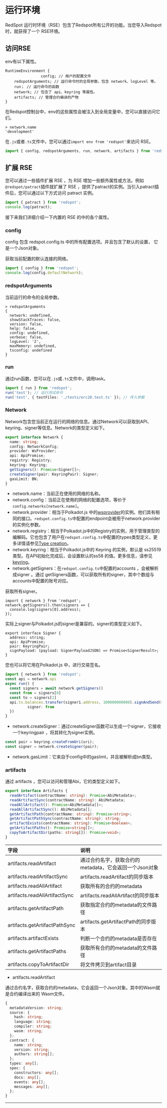 # 运行环境

RedSpot 运行时环境（RSE）包含了Redspot所有公开的功能。当您导入Redspot时，就获得了一个 RSE环境。

## **访问RSE**

env有以下属性。

```plain
RuntimeEnvironment {
                config; // 用户的配置文件
    redspotArguments; // 运行命令时的全局参数，包含 network、logLevel 等。
    run； // 运行命令的函数
    network; // 包含了 api、keyring 等属性。
    artifacts; // 管理合约编译的产物
}
```

在Redspot控制台中，env的这些属性会被注入到全局变量中，您可以直接访问它们。

```plain
> network.name
'development'
```

在`.js`或者`.ts`文件中，您可以通过`import env from 'redspot'`来访问 RSE。

```typescript
import { config, redspotArguments, run, network, artifacts } from 'redspot';
```

## **扩展 RSE**

您可以通过一些插件扩展 RSE ，为 RSE 增加一些额外属性或方法。例如`@redspot/patract`插件就扩展了 RSE ，提供了patract的实例。当引入patract插件后，您可以通过以下方式访问 patract 实例。

```typescript
import { patract } from 'redspot';
console.log(patract);
```

接下来我们详细介绍一下内置的 RSE 的中的各个属性。

### **config**

config 包含 redspot.config.ts 中的所有配置选项。并且包含了默认的设置， 它是一个Json对象。

获取当前配置的默认连接的网络。

```typescript
import { config } from 'redspot';
console.log(config.defaultNetwork);
```
### **redspotArguments**

当前运行的命令的全局参数。

```plain
> redspotArguments
{
  network: undefined,
  showStackTraces: false,
  version: false,
  help: false,
  config: undefined,
  verbose: false,
  logLevel: '2',
  maxMemory: undefined,
  tsconfig: undefined
}
```
### **run**

通过run函数，您可以在`.js`或`.ts`文件中，调用task。

```typescript
import { run } from 'redspot';
run('test'); // 运行测试命令
run('test', { testFiles: './tests/erc20.test.ts' }); // 传入参数
```
### **Network**

Network包含您当前正在运行的网络的信息。通过Network可以获取到API、keyring、signer等信息。Network的类型定义如下。

```typescript
export interface Network {
  name: string;
  config: NetworkConfig;
  provider: WsProvider;
  api: ApiPromise;
  registry: Registry;
  keyring: Keyring;
  getSigners(): Promise<Signer[]>;
  createSigner(pair: KeyringPair): Signer;
  gasLimit: BN;
}
```

* network.name：当前正在使用的网络的名称。
* network.config：当前正在使用的网络的配置选项，等价于`config.networks[network.name]`。
* network.provider：相当于Polkadot.js 中的[wsprovider](https://polkadot.js.org/docs/api/start/create/#providers)的实例。他们具有相同的接口。`redspot.config.ts`中配置的endpoint会被用于network.provider的实例化参数。
* network.registry：相当于Polkadot.js中的Registry的实例，用于管理类型的编解码。它也包含了用户在`redspot.config.ts`中配置的types类型定义，更多详情请参见[Type creation](https://polkadot.js.org/docs/api/start/types.create/)。
* network.keyring：相当于Polkadot.js中的 Keyring 的实例，默认是 ss25519 类型。在API初始化完成后，会设置默认的ss58 的值。更多信息，请参见[keyring](https://polkadot.js.org/docs/api/start/keyring)。
* network.getSigners：在`redspot.config.ts`中配置的accounts ，会被解析成signer 。通过 getSigners函数，可以获取所有的signer，其中个数组与accounts中配置的账号对应。

获取所有signer。

```plain
import { network } from 'redspot';
network.getSigners().then(signers => {
  console.log(signers[0].address);
});
```

实际上signer与Polkadot.js的signer是兼容的。signer的类型定义如下。

```plain
export interface Signer {
  address: string;
  api: ApiPromise;
  pair: KeyringPair;
  signPayload: (payload: SignerPayloadJSON) => Promise<SignerResult>;
}
```

您也可以将它用在Polkadot.js 中，进行交易签名。

```typescript
import { network } from 'redspot';
const api = network.api
async run() {
  const signers = await network.getSigners()
  const from = signers[0]
  const to = signers[1]
  api.tx.balances.transfer(signer1.address, 100000000000).signAndSend({
          signer: from
  })
}
```

* network.createSigner：通过createSigner函数可以生成一个signer，它接收一个keyringpair ，将其转化为signer实例。
```typescript
const pair = keyring.createFromUri(uri);
const signer = network.createSigner(pair);
```

* network.gasLimit：它来自于config中的gaslimt，并且被解析成bn类型。
### **artifacts**

通过 artifacts ，您可以访问和管理Abi，它的类型定义如下。

```typescript
export interface Artifacts {
  readArtifact(contractName: string): Promise<AbiMetadata>;
  readArtifactSync(contractName: string): AbiMetadata;
  readAllArtifact(): Promise<AbiMetadata[]>;
  readAllArtifactSync(): AbiMetadata[];
  getArtifactPath(contractName: string): Promise<string>;
  getArtifactPathSync(contractName: string): string;
  artifactExists(contractName: string): Promise<boolean>;
  getArtifactPaths(): Promise<string[]>;
  copyToArtifactDir(paths: string[]): Promise<void>;
}
```

| 字段                          | 说明                                                   |
|:----|:----|
|artifacts.readArtifact|通过合约名字，获取合约的metadata，它会返回一个Json对象|
|artifacts.readArtifactSync|artifacts.readArtifact的同步版本|
|artifacts.readAllArtifact|获取所有的合约的metadata|
|artifacts.readAllArtifactSync|artifacts.readAllArtifact的同步版本|
|artifacts.getArtifactPath|获取指定合约的metadata的文件路径|
|artifacts.getArtifactPathSync|artifacts.getArtifactPath的同步版本|
|artifacts.artifactExists|判断一个合约的metadata是否存在|
|artifacts.getArtifactPaths|获取所有合约的metadata的文件路径|
|artifacts.copyToArtifactDir|将文件拷贝到artifact目录|


* artifacts.readArtifact

通过合约名字，获取合约的metadata，它会返回一个Json对象。其中的Wasm就是合约编译出来的 Wasm文件。

```typescript
{
  metadataVersion: string;
  source: {
    hash: string;
    language: string;
    compiler: string;
    wasm: string;
  };
  contract: {
    name: string;
    version: string;
    authors: string[];
  };
  types: any[];
  spec: {
    constructors: any[];
    docs: any[];
    events: any[];
    messages: any[];
  };
}
```




****





